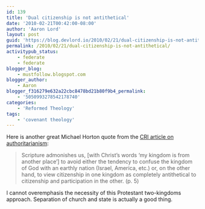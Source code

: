 ```yaml
---
id: 139
title: 'Dual citizenship is not antithetical'
date: '2010-02-21T00:42:00-08:00'
author: 'Aaron Lord'
layout: post
guid: 'https://blog.devlord.io/2010/02/21/dual-citizenship-is-not-antithetical/'
permalink: /2010/02/21/dual-citizenship-is-not-antithetical/
activitypub_status:
    - federate
    - federate
blogger_blog:
    - mustfollow.blogspot.com
blogger_author:
    - Aaron
blogger_f316279e632a22cbc8478bd21b80f9b4_permalink:
    - '5050993278542178740'
categories:
    - 'Reformed Theology'
tags:
    - 'covenant theology'
---
```


Here is another great Michael Horton quote from the <a href="http://www.equip.org/PDF/DF230.pdf">CRI article on authoritarianism</a>:<br /> <div class="ennote"></div><blockquote><div class="ennote">Scripture  admonishes us, [with Christ’s words ‘my kingdom is from another place’]  to avoid either the tendency to confuse the kingdom of God with an  earthly nation (Israel, America, etc.) or, on the other hand, to view  citizenship in one kingdom as completely antithetical to citizenship and  participation in the other. (p. 5)<br /></div></blockquote>I cannot overemphasis the necessity of this Protestant two-kingdoms approach.  Separation of church and state is actually a good thing.<div class="blogger-post-footer"></div>